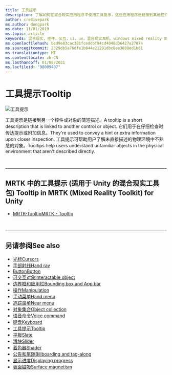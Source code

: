 ```yaml
---
title: 工具提示
description: 了解如何在混合现实应用程序中使用工具提示，这些应用程序是链接到其他控件或对象的简短说明。
author: cre8ivepark
ms.author: dongpark
ms.date: 11/01/2019
ms.topic: article
keywords: 混合现实，控件，交互，ui，ux，混合现实耳机，windows mixed reality 耳机，虚拟现实耳机，HoloLens，tooltip，MRTK，混合现实工具包
ms.openlocfilehash: bed9e83cac381fceddbf94cd4048d36427a27874
ms.sourcegitcommit: 2329db5a76dfe1b844e21291dbc8ee3888ed1b81
ms.translationtype: MT
ms.contentlocale: zh-CN
ms.lasthandoff: 01/08/2021
ms.locfileid: "98009407"
---
```

# <a name="tooltip"></a><span data-ttu-id="b5209-104">工具提示</span><span class="sxs-lookup"><span data-stu-id="b5209-104">Tooltip</span></span>

![工具提示](images/UX_Hero_Tooltip.jpg)

<span data-ttu-id="b5209-106">工具提示是链接到另一个控件或对象的简短描述。</span><span class="sxs-lookup"><span data-stu-id="b5209-106">A tooltip is a short description that is linked to another control or object.</span></span> <span data-ttu-id="b5209-107">它们用于在仔细检查时传达提示或附加信息。</span><span class="sxs-lookup"><span data-stu-id="b5209-107">They're used to convey a hint or extra information upon closer inspection.</span></span> <span data-ttu-id="b5209-108">工具提示可帮助用户了解未直接描述的物理环境中不熟悉的对象。</span><span class="sxs-lookup"><span data-stu-id="b5209-108">Tooltips help users understand unfamiliar objects in the physical environment that aren't described directly.</span></span> 

<br>

---

## <a name="tooltip-in-mrtk-mixed-reality-toolkit-for-unity"></a><span data-ttu-id="b5209-109">MRTK 中的工具提示 (适用于 Unity 的混合现实工具包) </span><span class="sxs-lookup"><span data-stu-id="b5209-109">Tooltip in MRTK (Mixed Reality Toolkit) for Unity</span></span>

* [<span data-ttu-id="b5209-110">MRTK-Tooltip</span><span class="sxs-lookup"><span data-stu-id="b5209-110">MRTK - Tooltip</span></span>](https://microsoft.github.io/MixedRealityToolkit-Unity/Documentation/README_Tooltip.html)

<br>

---

## <a name="see-also"></a><span data-ttu-id="b5209-111">另请参阅</span><span class="sxs-lookup"><span data-stu-id="b5209-111">See also</span></span>

* [<span data-ttu-id="b5209-112">光标</span><span class="sxs-lookup"><span data-stu-id="b5209-112">Cursors</span></span>](cursors.md)
* [<span data-ttu-id="b5209-113">手部射线</span><span class="sxs-lookup"><span data-stu-id="b5209-113">Hand ray</span></span>](point-and-commit.md)
* [<span data-ttu-id="b5209-114">Button</span><span class="sxs-lookup"><span data-stu-id="b5209-114">Button</span></span>](button.md)
* [<span data-ttu-id="b5209-115">可交互对象</span><span class="sxs-lookup"><span data-stu-id="b5209-115">Interactable object</span></span>](interactable-object.md)
* [<span data-ttu-id="b5209-116">边界框和应用栏</span><span class="sxs-lookup"><span data-stu-id="b5209-116">Bounding box and App bar</span></span>](app-bar-and-bounding-box.md)
* [<span data-ttu-id="b5209-117">操作</span><span class="sxs-lookup"><span data-stu-id="b5209-117">Manipulation</span></span>](direct-manipulation.md)
* [<span data-ttu-id="b5209-118">手动菜单</span><span class="sxs-lookup"><span data-stu-id="b5209-118">Hand menu</span></span>](hand-menu.md)
* [<span data-ttu-id="b5209-119">追踪菜单</span><span class="sxs-lookup"><span data-stu-id="b5209-119">Near menu</span></span>](near-menu.md)
* [<span data-ttu-id="b5209-120">对象集合</span><span class="sxs-lookup"><span data-stu-id="b5209-120">Object collection</span></span>](object-collection.md)
* [<span data-ttu-id="b5209-121">语音命令</span><span class="sxs-lookup"><span data-stu-id="b5209-121">Voice command</span></span>](voice-input.md)
* [<span data-ttu-id="b5209-122">键盘</span><span class="sxs-lookup"><span data-stu-id="b5209-122">Keyboard</span></span>](keyboard.md)
* [<span data-ttu-id="b5209-123">工具提示</span><span class="sxs-lookup"><span data-stu-id="b5209-123">Tooltip</span></span>](tooltip.md)
* [<span data-ttu-id="b5209-124">平板</span><span class="sxs-lookup"><span data-stu-id="b5209-124">Slate</span></span>](slate.md)
* [<span data-ttu-id="b5209-125">滑块</span><span class="sxs-lookup"><span data-stu-id="b5209-125">Slider</span></span>](slider.md)
* [<span data-ttu-id="b5209-126">着色器</span><span class="sxs-lookup"><span data-stu-id="b5209-126">Shader</span></span>](shader.md)
* [<span data-ttu-id="b5209-127">公告和尾随</span><span class="sxs-lookup"><span data-stu-id="b5209-127">Billboarding and tag-along</span></span>](billboarding-and-tag-along.md)
* [<span data-ttu-id="b5209-128">显示进度</span><span class="sxs-lookup"><span data-stu-id="b5209-128">Displaying progress</span></span>](progress.md)
* [<span data-ttu-id="b5209-129">表面磁吸</span><span class="sxs-lookup"><span data-stu-id="b5209-129">Surface magnetism</span></span>](surface-magnetism.md)

